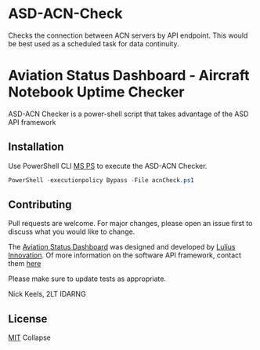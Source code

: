 # ASD-ACN-Check
Checks the connection between ACN servers by API endpoint. This would be best used as a scheduled task for data continuity.


# Aviation Status Dashboard - Aircraft Notebook Uptime Checker

ASD-ACN Checker is a power-shell script that takes advantage of the ASD API framework 

## Installation

Use PowerShell CLI [MS PS](https://docs.microsoft.com/en-us/powershell/scripting/overview?view=powershell-7) to execute the ASD-ACN Checker.

```PowerShell
PowerShell -executionpolicy Bypass -File acnCheck.ps1
```


## Contributing
Pull requests are welcome. For major changes, please open an issue first to discuss what you would like to change.

The [Aviation Status Dashboard](https://www.avnstatus.com) was designed and developed by [Lulius Innovation](https://www.luli.us). Of more information on the software API framework, contact them [here](mailto:info@luli.us)

Please make sure to update tests as appropriate.

Nick Keels, 2LT IDARNG

## License
[MIT](https://choosealicense.com/licenses/mit/)
Collapse














